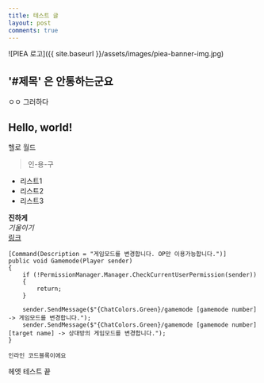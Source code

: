 ```yaml
---
title: 테스트 글
layout: post
comments: true
---
```


![PIEA 로고]({{ site.baseurl }}/assets/images/piea-banner-img.jpg)
## '#제목' 은 안통하는군요
ㅇㅇ 그러하다

## Hello, world!
헬로 월드 

> 인-용-구

- 리스트1
- 리스트2
- 리스트3

**진하게**  
*기울이기*  
[링크](https://github.com/piea)

```{.cs}
[Command(Description = "게임모드를 변경합니다. OP만 이용가능합니다.")]
public void Gamemode(Player sender)
{
    if (!PermissionManager.Manager.CheckCurrentUserPermission(sender))
    {
        return;
    }

    sender.SendMessage($"{ChatColors.Green}/gamemode [gamemode number] -> 게임모드를 변경합니다.");
    sender.SendMessage($"{ChatColors.Green}/gamemode [gamemode number] [target name] -> 상대방의 게임모드를 변경합니다.");
}
```
`인라인 코드블록이에요`

헤엣 테스트 끝